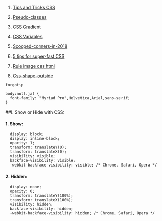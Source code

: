 1. [Tips and Tricks CSS](https://github.com/daodc/Front-End-Develop-Technicals/blob/master/Tips_and_tricks_css.md)

1. [Pseudo-classes](https://github.com/daodc/Front-End-Develop-Technicals/blob/master/Pseudo-classes.md)

1. [CSS Gradient](https://github.com/daodc/Front-End-Develop-Technicals/blob/master/Css-gradient.md)

1. [CSS Variables](https://github.com/daodc/Front-End-Develop-Technicals/blob/master/Css-variables.md)

1. [Scooped-corners-in-2018](https://css-tricks.com/scooped-corners-in-2018/)

1. [5 tips for super-fast CSS](https://www.creativebloq.com/how-to/5-tips-for-super-fast-css)

1. [Rule image css html](https://github.com/daodc/Front-End-Develop-Technicals/blob/master/Rule-image-css-html.md)

1. [Css-shape-outside](https://github.com/daodc/Front-End-Develop-Technicals/blob/master/Css-shape-outside.md)

```javascripts 
forgot~p 
```

```javascripts
body:not(.ja) {
  font-family: "Myriad Pro",Helvetica,Arial,sans-serif;
}
```
##I. Show or Hide with CSS:

#### 1. Show:

```javascripts
  display: block;
  display: inline-block;
  opacity: 1;
  transform: translateY(0);
  transform: translateX(0);
  visibility: visible;
  backface-visibility: visible;
  -webkit-backface-visibility: visible; /* Chrome, Safari, Opera */
```

#### 2. Hidden:

```javascripts
  display: none;
  opacity: 0;
  transform: translateY(100%);
  transform: translateX(100%);
  visibility: hidden;
  backface-visibility: hidden;
  -webkit-backface-visibility: hidden; /* Chrome, Safari, Opera */
```
